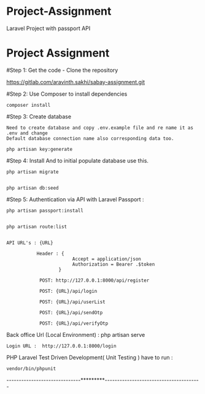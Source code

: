 # Project-Assignment
Laravel Project with passport API

# Project Assignment


#Step 1: Get the code - Clone the repository

https://gitlab.com/aravinth.sakhi/sabay-assignment.git


#Step 2: Use Composer to install dependencies

	composer install 

	
#Step 3: Create database

	Need to create database and copy .env.example file and re name it as .env and change
	Default database connection name also corresponding data too.
	
	php artisan key:generate 
	
#Step 4: Install And to initial populate database use this.

	php artisan migrate
	
	
	php artisan db:seed

#Step 5: Authentication via API with Laravel Passport :

	php artisan passport:install
	
	
	php artisan route:list
	
	
	API URL's :	{URL}
	
	           Header : {
	                        Accept = application/json
	                        Authorization = Bearer .$token
	                   }  
	            
	            POST: http://127.0.0.1:8000/api/register
	            
	            POST: {URL}/api/login
	            
	            POST: {URL}/api/userList
	            
	            POST: {URL}/api/sendOtp
	            
	            POST: {URL}/api/verifyOtp
	            
	
Back office Url (Local Environment) :  php artisan serve
	
	Login URL :	 http://127.0.0.1:8000/login
	
	            
	            
PHP Laravel Test Driven Development( Unit Testing ) have to run :

	vendor/bin/phpunit
	
	
------------------------------*********---------------------------------------

